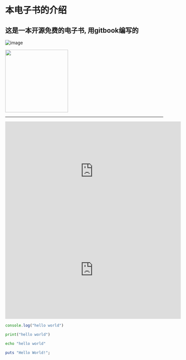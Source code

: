 # 本电子书的介绍

## 这是一本开源免费的电子书, 用gitbook编写的

![image](https://ss0.bdstatic.com/70cFuHSh_Q1YnxGkpoWK1HF6hhy/it/u=334062493,851084469&fm=26&gp=0.jpg)

<img src="https://ss0.bdstatic.com/70cFuHSh_Q1YnxGkpoWK1HF6hhy/it/u=334062493,851084469&fm=26&gp=0.jpg" width="200" >

---

<iframe width="560" height="315" src="https://www.youtube.com/embed/IHNzOHi8sJs" frameborder="0" allow="accelerometer; autoplay; encrypted-media; gyroscope; picture-in-picture" allowfullscreen></iframe>


<iframe width="560" height="315" src="https://www.youtube.com/embed/ur0hCdne2-s" frameborder="0" allow="accelerometer; autoplay; encrypted-media; gyroscope; picture-in-picture" allowfullscreen></iframe>


```javascript
console.log("hello world")
```

```python
print("hello world")
```

```bash
echo "hello world"
```

```ruby
puts "Hello World!";
```

